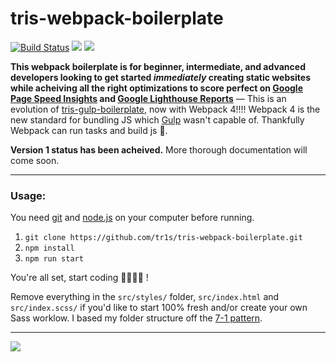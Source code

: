 # tris-webpack-boilerplate

[![Build Status](https://travis-ci.com/tr1s/tris-webpack-boilerplate.svg?branch=master)](https://travis-ci.com/tr1s/tris-webpack-boilerplate)
[![](https://img.shields.io/gitter/room/nwjs/nw.js.svg?colorB=753a88)](https://gitter.im/tr1s)
![](https://img.shields.io/github/license/tr1s/tris-webpack-boilerplate.svg)

__This webpack boilerplate is for beginner, intermediate, and advanced developers looking to get started _immediately_ creating static websites while acheiving all the right optimizations to score perfect on [Google Page Speed Insights](https://developers.google.com/speed/pagespeed/insights/) and [Google Lighthouse Reports](https://developers.google.com/web/tools/lighthouse/)__ — This is an evolution of [tris-gulp-boilerplate](https://github.com/tr1s/tris-gulp-boilerplate), now with Webpack 4!!!! Webpack 4 is the new standard for bundling JS which [Gulp](https://gulpjs.com/) wasn't capable of. Thankfully Webpack can run tasks and build js 💪.

__Version 1 status has been acheived.__ More thorough documentation will come soon.


___

### Usage:

You need [git](https://git-scm.com/) and [node.js](https://nodejs.org/) on your computer before running.

1. `git clone https://github.com/tr1s/tris-webpack-boilerplate.git`
2. `npm install`
3. `npm run start`

You're all set, start coding 👩‍💻👨‍💻 !

Remove everything in the `src/styles/` folder, `src/index.html` and `src/index.scss/` if you'd like to start 100% fresh and/or create your own Sass worklow. I based my folder structure off the [7-1 pattern](https://vanseodesign.com/css/sass-directory-structures/).

___

[![](https://img.shields.io/twitter/follow/espadrine.svg?label=Follow&style=social)](https://twitter.com/triscodes)
